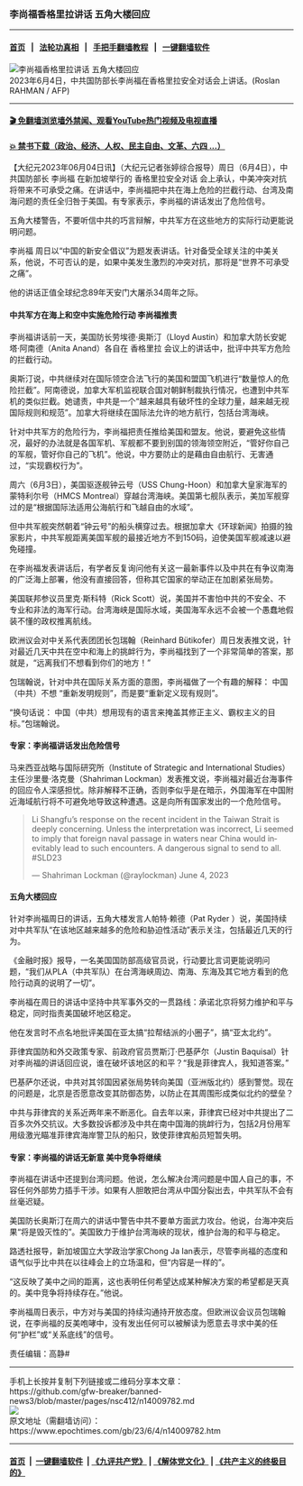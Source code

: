 ### 李尚福香格里拉讲话 五角大楼回应
------------------------

#### [首页](https://github.com/gfw-breaker/banned-news3/blob/master/README.md) &nbsp;&nbsp;|&nbsp;&nbsp; [法轮功真相](https://github.com/begood0513/basic/blob/master/README.md)  &nbsp;&nbsp;|&nbsp;&nbsp; [手把手翻墙教程](https://github.com/gfw-breaker/guides/wiki)  &nbsp;&nbsp;|&nbsp;&nbsp; [一键翻墙软件](https://github.com/gfw-breaker/nogfw/blob/master/README.md)  



<div><img alt="李尚福香格里拉讲话 五角大楼回应" class="attachment-djy_600_400 size-djy_600_400 wp-post-image" src="https://i.epochtimes.com/assets/uploads/2023/06/id14009815-000_33GX22N-600x400.jpg"/>
<div class="caption">
 2023年6月4日，中共国防部长李尚福在香格里拉安全对话会上讲话。(Roslan RAHMAN / AFP)
</div></div><hr/>

#### [ 🎬  免翻墙浏览墙外禁闻、观看YouTube热门视频及电视直播](https://github.com/gfw-breaker/HelloWorld)

#### [ 💥  禁书下载（政治、经济、人权、民主自由、文革、六四 ...）](https://github.com/gfw-breaker/books/blob/master/README.md)

<div><p>
 【大纪元2023年06月04日讯】（大纪元记者张婷综合报导）周日（6月4日），中共国防部长
 <ok href="https://www.epochtimes.com/gb/tag/%E6%9D%8E%E5%B0%9A%E7%A6%8F.html">
  李尚福
 </ok>
 在新加坡举行的
 <ok href="https://www.epochtimes.com/gb/tag/%E9%A6%99%E6%A0%BC%E9%87%8C%E6%8B%89%E5%AE%89%E5%85%A8%E5%AF%B9%E8%AF%9D.html">
  香格里拉安全对话
 </ok>
 会上承认，中美冲突对抗将带来不可承受之痛。在讲话中，李尚福把中共在海上危险的拦截行动、台湾及南海问题的责任全归咎于美国。有专家表示，李尚福的讲话发出了危险信号。
</p>
<p>
 五角大楼警告，不要听信中共的巧言辩解，中共军方在这些地方的实际行动更能说明问题。
</p>
<p>
 <ok href="https://www.epochtimes.com/gb/tag/%E6%9D%8E%E5%B0%9A%E7%A6%8F.html">
  李尚福
 </ok>
 周日以“中国的新安全倡议”为题发表讲话。针对备受全球关注的中美关系，他说，不可否认的是，如果中美发生激烈的冲突对抗，那将是“世界不可承受之痛”。
</p>
<p>
 他的讲话正值全球纪念89年天安门大屠杀34周年之际。
</p>
<h4>
 中共军方在海上和空中实施危险行动 李尚福推责
</h4>
<p>
 李尚福讲话前一天，美国防长劳埃德‧奥斯汀（Lloyd Austin）和加拿大防长安妮塔‧阿南德（Anita Anand）各自在
 <ok href="https://www.epochtimes.com/gb/tag/%E9%A6%99%E6%A0%BC%E9%87%8C%E6%8B%89.html">
  香格里拉
 </ok>
 会议上的讲话中，批评中共军方危险的拦截行动。
</p>
<p>
 奥斯汀说，中共继续对在国际领空合法飞行的美国和盟国飞机进行“数量惊人的危险拦截”。阿南德说，加拿大军机监视联合国对朝鲜制裁执行情况，也遭到中共军机的类似拦截。她谴责，中共是一个“越来越具有破坏性的全球力量，越来越无视国际规则和规范”。加拿大将继续在国际法允许的地方航行，包括台湾海峡。
</p>
<p>
 针对中共军方的危险行为，李尚福把责任推给美国和盟友。他说，要避免这些情况，最好的办法就是各国军机、军舰都不要到别国的领海领空附近，“管好你自己的军舰，管好你自己的飞机”。他说，中方要防止的是藉由自由航行、无害通过，“实现霸权行为”。
</p>
<p>
 周六（6月3日），美国驱逐舰钟云号（USS Chung-Hoon）和加拿大皇家海军的蒙特利尔号（HMCS Montreal）穿越台湾海峡。美国第七舰队表示，美加军舰穿过的是“根据国际法适用公海航行和飞越自由的水域”。
</p>
<p>
 但中共军舰突然朝着“钟云号”的船头横穿过去。根据加拿大《环球新闻》拍摄的独家影片，中共军舰距离美国军舰的最接近地方不到150码，迫使美国军舰减速以避免碰撞。
</p>
<p>
 在李尚福发表讲话后，有学者反复询问他有关这一最新事件以及中共在有争议南海的广泛海上部署，他没有直接回答，但称其它国家的举动正在加剧紧张局势。
</p>
<p>
 美国联邦参议员里克‧斯科特（Rick Scott）说，美国并不害怕中共的不安全、不专业和非法的海军行动。台湾海峡是国际水域，美国海军永远不会被一个愚蠢地假装不懂的政权推离航线。
</p>
<p>
 欧洲议会对中关系代表团团长包瑞翰（Reinhard Bütikofer）周日发表推文说，针对最近几天中共在空中和海上的挑衅行为，李尚福找到了一个非常简单的答案，那就是，“远离我们不想看到你们的地方！”
</p>
<p>
 包瑞翰说，针对中共在国际关系方面的意图，李尚福做了一个有趣的解释： 中国（中共）不想 “重新发明规则”，而是要“重新定义现有规则”。
</p>
<p>
 “换句话说： 中国（中共）想用现有的语言来掩盖其修正主义、霸权主义的目标。”包瑞翰说。
</p>
<h4>
 专家：李尚福讲话发出危险信号
</h4>
<p>
 马来西亚战略与国际研究所（Institute of Strategic and International Studies）主任沙里曼‧洛克曼（Shahriman Lockman）发表推文说，李尚福对最近台海事件的回应令人深感担忧。除非解释不正确，否则李似乎是在暗示，外国海军在中国附近海域航行将不可避免地导致这种遭遇。这是向所有国家发出的一个危险信号。
</p>
<p>
</p>
<blockquote class="twitter-tweet">
 <p dir="ltr" lang="en">
  Li Shangfu’s response on the recent incident in the Taiwan Strait is deeply concerning. Unless the interpretation was incorrect, Li seemed to imply that foreign naval passage in waters near China would inevitably lead to such encounters. A dangerous signal to send to all.
  <ok href="https://twitter.com/hashtag/SLD23?src=hash&amp;ref_src=twsrc%5Etfw">
   #SLD23
  </ok>
 </p>
 <p>
  — Shahriman Lockman (@raylockman)
  <ok href="https://twitter.com/raylockman/status/1665172822279471104?ref_src=twsrc%5Etfw">
   June 4, 2023
  </ok>
 </p>
</blockquote>
<p>
 <h4>
  五角大楼回应
 </h4>
 <p>
  针对李尚福周日的讲话，五角大楼发言人帕特‧赖德（Pat Ryder ）说，美国持续对中共军队“在该地区越来越多的危险和胁迫性活动”表示关注，包括最近几天的行为。
 </p>
 <p>
  《金融时报》报导，一名美国国防部高级官员说，行动要比言词更能说明问题，“我们从PLA（中共军队）在台湾海峡周边、南海、东海及其它地方看到的危险行动真的说明了一切”。
 </p>
 <p>
  李尚福在周日的讲话中坚持中共军事外交的一贯路线：承诺北京将努力维护和平与稳定，同时指责美国破坏地区稳定。
 </p>
 <p>
  他在发言时不点名地批评美国在亚太搞“拉帮结派的小圈子”，搞“亚太北约”。
 </p>
 <p>
  菲律宾国防和外交政策专家、前政府官员贾斯汀‧巴基萨尔（Justin Baquisal）针对李尚福的讲话回应说，谁在破坏该地区的和平？“我是菲律宾人，我知道答案。”
 </p>
 <p>
  巴基萨尔还说，中共对其邻国因紧张局势转向美国（亚洲版北约）感到警觉。现在的问题是，北京是否愿意改变其防御态势，以防止在其周围形成类似北约的壁垒？
 </p>
 <p>
  中共与菲律宾的关系近两年来不断恶化。自去年以来，菲律宾已经对中共提出了二百多次外交抗议。大多数投诉都涉及中共在南中国海的挑衅行为，包括2月份用军用级激光瞄准菲律宾海岸警卫队的船只，致使菲律宾船员短暂失明。
 </p>
 <h4>
  专家：李尚福的讲话无新意 美中竞争将继续
 </h4>
 <p>
  李尚福在讲话中还提到台湾问题。他说，怎么解决台湾问题是中国人自己的事，不容任何外部势力插手干涉。如果有人胆敢把台湾从中国分裂出去，中共军队不会有丝毫迟疑。
 </p>
 <p>
  美国防长奥斯汀在周六的讲话中警告中共不要单方面武力攻台。他说，台海冲突后果“将是毁灭性的”。美国致力于维护台湾海峡的现状，维护台海的和平与稳定。
 </p>
 <p>
  路透社报导，新加坡国立大学政治学家Chong Ja Ian表示，尽管李尚福的态度和语气似乎比中共在以往峰会上的立场温和，但“内容是一样的”。
 </p>
 <p>
  “这反映了美中之间的距离，这也表明任何希望达成某种解决方案的希望都是天真的。美中竞争将持续存在。”他说。
 </p>
 <p>
  李尚福周日表示，中方对与美国的持续沟通持开放态度。但欧洲议会议员包瑞翰说，在李尚福的反美咆哮中，没有发出任何可以被解读为愿意去寻求中美的任何“护栏”或“关系底线”的信号。
 </p>
 <p>
  责任编辑：高静#
 </p>
</p></div>
<hr/>
手机上长按并复制下列链接或二维码分享本文章：<br/>
https://github.com/gfw-breaker/banned-news3/blob/master/pages/nsc412/n14009782.md <br/>
<a href='https://github.com/gfw-breaker/banned-news3/blob/master/pages/nsc412/n14009782.md'><img src='https://github.com/gfw-breaker/banned-news3/blob/master/pages/nsc412/n14009782.md.png'/></a> <br/>
原文地址（需翻墙访问）：https://www.epochtimes.com/gb/23/6/4/n14009782.htm


------------------------
#### [首页](https://github.com/gfw-breaker/banned-news3/blob/master/README.md) &nbsp;|&nbsp; [一键翻墙软件](https://github.com/gfw-breaker/nogfw/blob/master/README.md) &nbsp;| [《九评共产党》](https://github.com/gfw-breaker/9ping.md/blob/master/README.md#九评之一评共产党是什么) | [《解体党文化》](https://github.com/gfw-breaker/jtdwh.md/blob/master/README.md) | [《共产主义的终极目的》](https://github.com/gfw-breaker/gczydzjmd.md/blob/master/README.md)


<img src='http://gfw-breaker.win/banned-news3/pages/nsc412/n14009782.md' width='0px' height='0px'/>